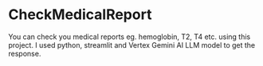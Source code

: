 # CheckMedicalReport
You can check you medical reports eg. hemoglobin, T2, T4 etc. using this project. I used python, streamlit and Vertex Gemini AI LLM model to get the response.
